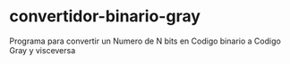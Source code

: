 # convertidor-binario-gray
Programa para convertir un Numero de N bits en Codigo binario a Codigo Gray y visceversa

